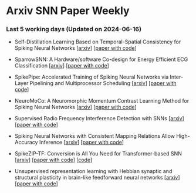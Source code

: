 # Arxiv SNN Paper Weekly


 ### **Last 5 working days (Updated on 2024-06-16)** 


- Self-Distillation Learning Based on Temporal-Spatial Consistency for Spiking Neural Networks [[arxiv](https://arxiv.org/abs/2406.07862)] [[paper with code](https://paperswithcode.com/paper/self-distillation-learning-based-on-temporal)]

- SparrowSNN: A Hardware/software Co-design for Energy Efficient ECG Classification [[arxiv](https://arxiv.org/abs/2406.06543)] [[paper with code](https://paperswithcode.com/paper/sparrowsnn-a-hardware-software-co-design-for)]

- SpikePipe: Accelerated Training of Spiking Neural Networks via Inter-Layer Pipelining and Multiprocessor Scheduling [[arxiv](https://arxiv.org/abs/2406.06879)] [[paper with code](https://paperswithcode.com/paper/spikepipe-accelerated-training-of-spiking)]

- NeuroMoCo: A Neuromorphic Momentum Contrast Learning Method for Spiking Neural Networks [[arxiv](https://arxiv.org/abs/2406.06305)] [[paper with code](https://paperswithcode.com/paper/neuromoco-a-neuromorphic-momentum-contrast)]

- Supervised Radio Frequency Interference Detection with SNNs [[arxiv](https://arxiv.org/abs/2406.06075)] [[paper with code](https://paperswithcode.com/paper/supervised-radio-frequency-interference)]

- Spiking Neural Networks with Consistent Mapping Relations Allow High-Accuracy Inference [[arxiv](https://arxiv.org/abs/2406.05371)] [[paper with code](https://paperswithcode.com/paper/spiking-neural-networks-with-consistent)]

- SpikeZIP-TF: Conversion is All You Need for Transformer-based SNN [[arxiv](https://arxiv.org/abs/2406.03470)] [[paper with code](https://paperswithcode.com/paper/spikezip-tf-conversion-is-all-you-need-for)] [[code](https://github.com/Intelligent-Computing-Research-Group/SpikeZIP-TF)]

- Unsupervised representation learning with Hebbian synaptic and structural plasticity in brain-like feedforward neural networks [[arxiv](https://arxiv.org/abs/2406.04733)] [[paper with code](https://paperswithcode.com/paper/unsupervised-representation-learning-with-3)]

